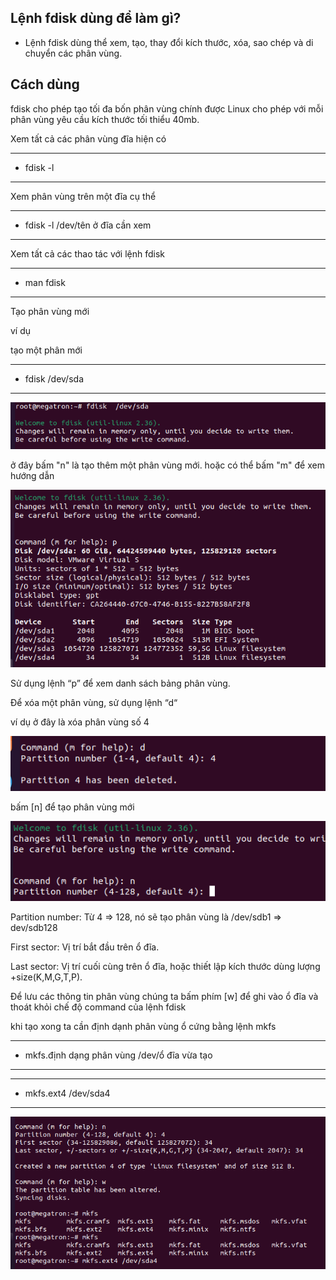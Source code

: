 ## Lệnh fdisk dùng để làm gì?

- Lệnh fdisk dùng thể xem, tạo, thay đổi kích thước, xóa, sao chép và di chuyển các phân vùng.


## Cách dùng

fdisk cho phép tạo tối đa bốn phân vùng chính được Linux cho phép với mỗi phân vùng yêu cầu kích thước tối thiểu 40mb.


Xem tất cả các phân vùng đĩa hiện có

---
- fdisk -l
---


Xem phân vùng trên một đĩa cụ thể

---
- fdisk -l /dev/tên ở đĩa cần xem
---

Xem tất cả các thao tác với lệnh fdisk

---
- man fdisk
---

Tạo phân vùng mới

ví dụ 

tạo một phân mới 

---
- fdisk /dev/sda
---

![fdiskimage1](Image/fdiskimage1.png)

ở đây bấm "n" là tạo thêm một phân vùng mới. hoặc có thể bấm "m" để xem hướng dẫn

![fdiskimage2](Image/fdiskimage2.png)

Sử dụng lệnh “p” để xem danh sách bảng phân vùng.

Để xóa một phân vùng, sử dụng lệnh “d“

ví dụ ở đây là xóa phân vùng số 4

![fdiskiamge3](Image/fdiskimage3.png)


bấm [n] để tạo phân vùng mới

![fdisk4](Image/fdiskimage4.png)


Partition number: Từ 4 => 128, nó sẽ tạo phân vùng là /dev/sdb1 => dev/sdb128

First sector: Vị trí bắt đầu trên ổ đĩa.

Last sector: Vị trí cuối cùng trên ổ đĩa, hoặc thiết lập kích thước dùng lượng +size(K,M,G,T,P).


Để lưu các thông tin phân vùng chúng ta bấm phím [w] để ghi vào ổ đĩa và thoát khỏi chế độ command của lệnh fdisk

khi tạo xong ta cần định dạnh phân vùng ổ cứng bằng lệnh mkfs

---
- mkfs.định dạng phân vùng /dev/ổ đĩa vừa tạo
---

---
- mkfs.ext4 /dev/sda4
---

![fdiskimage5](Image/fdiskimage5.png)






